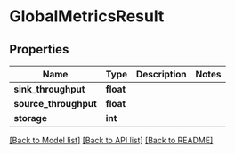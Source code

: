# GlobalMetricsResult

## Properties
Name | Type | Description | Notes
------------ | ------------- | ------------- | -------------
**sink_throughput** | **float** |  | 
**source_throughput** | **float** |  | 
**storage** | **int** |  | 

[[Back to Model list]](../README.md#documentation-for-models) [[Back to API list]](../README.md#documentation-for-api-endpoints) [[Back to README]](../README.md)

